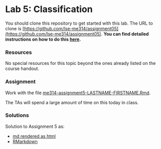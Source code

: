 # Lab 5: Classification

You should clone this repository to get started with this lab.  The URL to clone is [https://github.com/lse-me314/assignment05](https://github.com/lse-me314/assignment05).  **You can find detailed instructions on how to do this [here](https://lse-me314.github.io/instructions).**

### Resources

No special resources for this topic beyond the ones already listed on the course handout.

### Assignment

Work with the file [me314-assignment5-LASTNAME-FIRSTNAME.Rmd](me314-assignment4-LASTNAME-FIRSTNAME.Rmd).

The TAs will spend a large amount of time on this today in class.


### Solutions

Solution to Assignment 5 as:
*  [md rendered as html](https://github.com/lse-me314/assignment05/blob/master/ME314_assignment5_solution.md) 
*  [RMarkdown](ME314_assignment5_solution.Rmd)  
